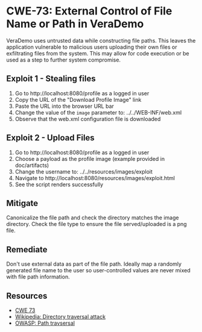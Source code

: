 CWE-73: External Control of File Name or Path in VeraDemo
========================================================================================================

VeraDemo uses untrusted data while constructing file paths.
This leaves the application vulnerable to malicious users uploading
their own files or exfiltrating files from the system. This may allow
for code execution or be used as a step to further system compromise.

Exploit 1 - Stealing files
-------
1. Go to http://localhost:8080/profile as a logged in user
2. Copy the URL of the "Download Profile Image" link
3. Paste the URL into the browser URL bar
4. Change the value of the `image` parameter to: ../../WEB-INF/web.xml
5. Observe that the web.xml configuration file is downloaded

Exploit 2 - Upload Files
-------
1. Go to http://localhost:8080/profile as a logged in user
2. Choose a payload as the profile image (example provided in doc/artifacts)
3. Change the username to: ../../resources/images/exploit
5. Navigate to http://localhost:8080/resources/images/exploit.html
6. See the script renders successfully

Mitigate
--------
Canonicalize the file path and check the directory matches the image directory.
Check the file type to ensure the file served/uploaded is a png file.

Remediate
---------
Don't use external data as part of the file path. Ideally map a randomly
generated file name to the user so user-controlled values are never mixed
with file path information.

Resources
---------
* [CWE 73](https://cwe.mitre.org/data/definitions/73.html)
* [Wikipedia: Directory traversal attack](https://en.wikipedia.org/wiki/Directory_traversal_attack)
* [OWASP: Path travsersal](https://www.owasp.org/index.php/Path_Traversal)